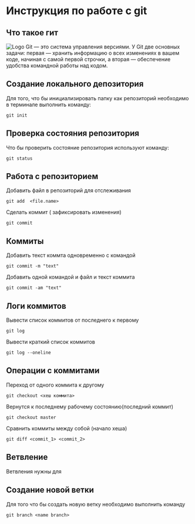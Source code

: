 # **Инструкция по работе с git**

## Что такое гит ##

![Logo](images/git.png)
Git — это система управления версиями. У Git две основных задачи: первая — хранить информацию о всех изменениях в вашем коде, начиная с самой первой строчки, а вторая — обеспечение удобства командной работы над кодом.

## Создание локального депозитория

Для того, что бы инициализировать папку как репозиторий необходимо в терминале выполнить команду:

    git init

## Проверка состояния репозитория

Что бы проверить состояние репозитория используют
команду: 

    git status

 ## Работа с репозиторием

 Добавить файл в репозиторий для отcлеживания

    git add  <file.name>

Сделать коммит ( зафикcировать изменения)

    git commit

## Коммиты

Добавить текст коммта одновременно с командой

    git commit -m "text"

Добавить одной командой и файл и текст коммита

    git commit -am "text"

## Логи коммитов

Вывести список коммитов от последнего к первому

    git log 

Вывести краткий список коммитов

    git log --oneline

## Операции  с коммитами

Переход от одного коммита к другому

    git checkout <хеш коммита>

Вернутся к последнему рабочему состоянию(последний коммит)

    git checkout master

Сравнить коммиты между собой (начало хеша)

    git diff <commit_1> <commit_2>

## Ветвление

Ветвления нужны для 

## Создание новой ветки

Для того что бы создать новую ветку необходимо
выполнить команду 

    git branch <name branch>



